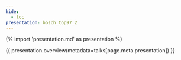 ```yaml
---
hide:
  - toc
presentation: bosch_top97_2
---
```


{% import 'presentation.md' as presentation %}

{{ presentation.overview(metadata=talks[page.meta.presentation]) }}

